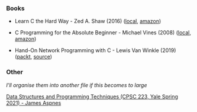 ### Books

- Learn C the Hard Way - Zed A. Shaw (2016) ([local](/library/books/Learn-C-Hard-Way.pdf), [amazon](https://www.amazon.co.uk/Learn-Hard-Way-Practical-Computational-ebook/dp/B013PNU6VQ/))

- C Programming for the Absolute Beginner - Michael Vines (2008) ([local](/library/books/C-Programming-Absolute-Beginner.pdf), [amazon](https://www.amazon.co.uk/C-Programming-Absolute-Beginner-Second/dp/1598634801))

- Hand-On Network Programming with C - Lewis Van Winkle (2019) ([packt](https://www.packtpub.com/product/hands-on-network-programming-with-c/9781789349863), [source](https://github.com/codeplea/Hands-On-Network-Programming-with-C))

### Other
*I'll organise them into another file if this becomes to large*  

[Data Structures and Programming Techniques (CPSC 223, Yale Spring 2021) - James Aspnes](http://cs.yale.edu/homes/aspnes/classes/223/notes.html)
